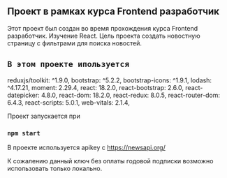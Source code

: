 
## Проект в рамках курса Frontend разработчик

Этот проект был создан во время прохождения курса Frontend разработчик. Изучение React.
Цель проекта создать новостную страницу с фильтрами для поиска новостей.

## `В этом проекте ипользуется`

   reduxjs/toolkit: ^1.9.0,
   bootstrap: ^5.2.2,
   bootstrap-icons: ^1.9.1,
    lodash: ^4.17.21,
    moment: 2.29.4,
    react: 18.2.0,
    react-bootstrap: 2.6.0,
    react-datepicker: 4.8.0,
    react-dom: 18.2.0,
    react-redux: 8.0.5,
    react-router-dom: 6.4.3,
    react-scripts: 5.0.1,
    web-vitals: 2.1.4,


Проект запускается при
### `npm start`

 В проекте используется apikey с https://newsapi.org/

К сожалению данный ключ без оплаты годовой подписки возможно использовать только локально. 
